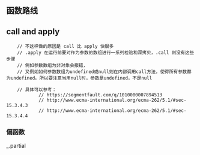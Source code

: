 ## 函数路线

## call and apply

        // 不这样做的原因是 call 比 apply 快很多
        // .apply 在运行前要对作为参数的数组进行一系列检验和深拷贝，.call 则没有这些步骤
        // 例如参数数组为非对象会报错，
        // 又例如如何参数数组为undefined或null则在内部调用call方法，使得所有参数都为undefined。所以要注意当用null时，参数是undefined，不是null
        
        // 具体可以参考：
                // https://segmentfault.com/q/1010000007894513
                // http://www.ecma-international.org/ecma-262/5.1/#sec-15.3.4.3
                // http://www.ecma-international.org/ecma-262/5.1/#sec-15.3.4.4
                
                
### 偏函数
_.partial